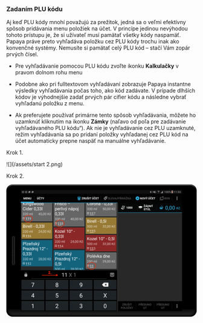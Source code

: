 ### Zadaním PLU kódu

Aj keď PLU kódy mnohí považujú za prežitok, jedná sa o veľmi efektívny spôsob pridávania menu položiek na účet. V princípe jedinou nevýhodou tohoto prístupu je, že si užívateľ musí pamätať všetky kódy naspamäť. Papaya práve preto vyhľadáva položku cez PLU kódy trochu inak ako konvenčné systémy. Nemusíte si pamätať celý PLU kód – stačí Vám zopár prvých čísel.

* Pre vyhľadávanie pomocou PLU kódu zvoľte ikonku **Kalkulačky** v pravom dolnom rohu menu

* Podobne ako pri fulltextovom vyhľadávaní zobrazuje Papaya instantne výsledky vyhľadávania počas toho, ako kód zadávate. V prípade dlhších kódov je výhodnejšie zadať prvých pár cifier kódu a následne vybrať vyhľadanú položku z menu.

* Ak preferujete používať primárne tento spôsob vyhľadávania, môžete ho uzamknúť kliknutím na ikonku **Zámky** \(naľavo od poľa pre zadávanie vyhľadávaného PLU kódu“\). Ak nie je vyhľadávanie cez PLU uzamknuté, režim vyhľadávania sa po pridaní položky vyhľadanej cez PLU kód na účet automaticky prepne naspäť na manuálne vyhľadávanie.


Krok 1.

![](/assets/start 2.png)

Krok 2.

![](/assets/plu1.png)

